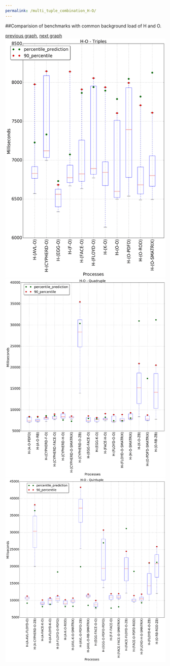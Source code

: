 ```yaml
---
permalink: /multi_tuple_combination_H-O/
---
```


##Comparision of benchmarks with common background load of H and O.

[previous graph](../multi_tuple_combination_H-K/), [next graph](../multi_tuple_combination_H-PDFD/)
![graph figure](./images/triple/H/H-O_box.png)![graph figure](./images/quadruple/H/H-O_box.png)![graph figure](./images/quintuple/H/H-O_box.png)